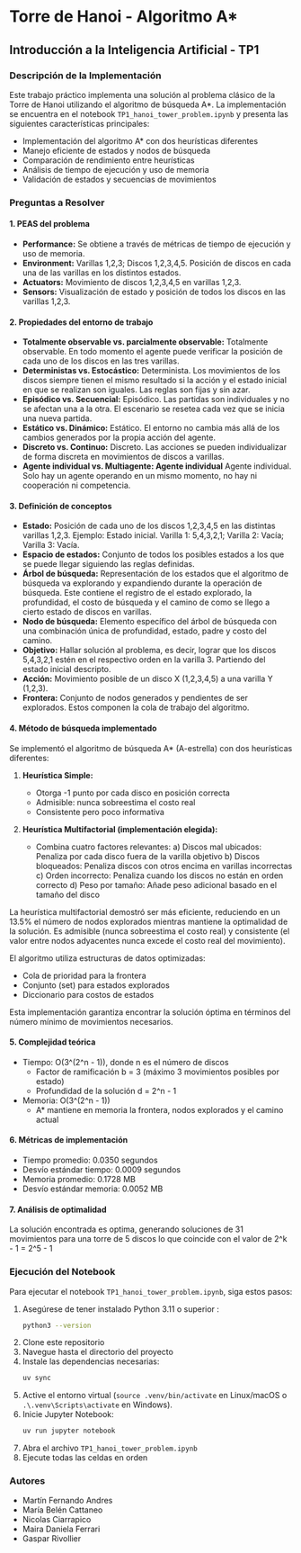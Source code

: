 # Torre de Hanoi - Algoritmo A*
## Introducción a la Inteligencia Artificial - TP1

### Descripción de la Implementación

Este trabajo práctico implementa una solución al problema clásico de la Torre de Hanoi utilizando el algoritmo de búsqueda A*. La implementación se encuentra en el notebook `TP1_hanoi_tower_problem.ipynb` y presenta las siguientes características principales:

- Implementación del algoritmo A* con dos heurísticas diferentes
- Manejo eficiente de estados y nodos de búsqueda
- Comparación de rendimiento entre heurísticas
- Análisis de tiempo de ejecución y uso de memoria
- Validación de estados y secuencias de movimientos

### Preguntas a Resolver

#### 1. PEAS del problema
  - **Performance:** Se obtiene a través de métricas de tiempo de ejecución y uso de memoria.
  - **Environment:** Varillas 1,2,3; Discos 1,2,3,4,5. Posición de discos en cada una de las varillas en los distintos estados. 
  - **Actuators:** Movimiento de discos 1,2,3,4,5 en varillas 1,2,3. 
  - **Sensors:** Visualización de estado y posición de todos los discos en las varillas 1,2,3.

#### 2. Propiedades del entorno de trabajo
  - **Totalmente observable vs. parcialmente observable:** Totalmente observable. En todo momento el agente puede verificar la posición de cada uno de los discos en las tres varillas. 
  - **Deterministas vs. Estocástico:** Determinista. Los movimientos de los discos siempre tienen el mismo resultado si la acción y el estado inicial en que se realizan son iguales. Las reglas son fijas y sin azar. 
  - **Episódico vs. Secuencial:** Episódico. Las partidas son individuales y no se afectan una a la otra. El escenario se resetea cada vez que se inicia una nueva partida. 
  - **Estático vs. Dinámico:** Estático. El entorno no cambia más allá de los cambios generados por la propia acción del agente. 
  - **Discreto vs. Continuo:** Discreto. Las acciones se pueden individualizar de forma discreta en movimientos de discos a varillas. 
  - **Agente individual vs. Multiagente: Agente individual** Agente individual. Solo hay un agente operando en un mismo momento, no hay ni cooperación ni competencia. <!-- me entro la duda si al hacer la comparación de las dos heurísticas no estamos haciendo multiagente. entiendo que no porque no se hacen en el mismo momento digamos. -->

#### 3. Definición de conceptos
  - **Estado:** Posición de cada uno de los discos 1,2,3,4,5 en las distintas varillas 1,2,3. 
      Ejemplo: Estado inicial. Varilla 1: 5,4,3,2,1; Varilla 2: Vacía; Varilla 3: Vacía. 
  - **Espacio de estados:** Conjunto de todos los posibles estados a los que se puede llegar siguiendo las reglas definidas. 
  - **Árbol de búsqueda:** Representación de los estados que el algoritmo de búsqueda va explorando y expandiendo durante la operación de búsqueda. Este contiene el registro de el estado explorado, la profundidad, el costo de búsqueda y el camino de como se llego a cierto estado de discos en varillas. 
  - **Nodo de búsqueda:** Elemento específico del árbol de búsqueda con una combinación única de profundidad, estado, padre y costo del camino.
  - **Objetivo:** Hallar solución al problema, es decir, lograr que los discos 5,4,3,2,1 estén en el respectivo orden en la varilla 3. Partiendo del estado inicial descripto. 
  - **Acción:** Movimiento posible de un disco X (1,2,3,4,5) a una varilla Y (1,2,3). 
  - **Frontera:** Conjunto de nodos generados y pendientes de ser explorados. Estos componen la cola de trabajo del algoritmo. 

#### 4. Método de búsqueda implementado
Se implementó el algoritmo de búsqueda A* (A-estrella) con dos heurísticas diferentes:

1. **Heurística Simple:**
   - Otorga -1 punto por cada disco en posición correcta
   - Admisible: nunca sobreestima el costo real
   - Consistente pero poco informativa

2. **Heurística Multifactorial (implementación elegida):**
   - Combina cuatro factores relevantes:
     a) Discos mal ubicados: Penaliza por cada disco fuera de la varilla objetivo
     b) Discos bloqueados: Penaliza discos con otros encima en varillas incorrectas
     c) Orden incorrecto: Penaliza cuando los discos no están en orden correcto
     d) Peso por tamaño: Añade peso adicional basado en el tamaño del disco

La heurística multifactorial demostró ser más eficiente, reduciendo en un 13.5% el número de nodos explorados mientras mantiene la optimalidad de la solución. Es admisible (nunca sobreestima el costo real) y consistente (el valor entre nodos adyacentes nunca excede el costo real del movimiento).

El algoritmo utiliza estructuras de datos optimizadas:
- Cola de prioridad para la frontera
- Conjunto (set) para estados explorados
- Diccionario para costos de estados

Esta implementación garantiza encontrar la solución óptima en términos del número mínimo de movimientos necesarios.

#### 5. Complejidad teórica
- Tiempo: O(3^(2^n - 1)), donde n es el número de discos
  - Factor de ramificación b = 3 (máximo 3 movimientos posibles por estado)
  - Profundidad de la solución d = 2^n - 1
- Memoria: O(3^(2^n - 1))
  - A* mantiene en memoria la frontera, nodos explorados y el camino actual

#### 6. Métricas de implementación
- Tiempo promedio: 0.0350 segundos
- Desvío estándar tiempo: 0.0009 segundos
- Memoria promedio: 0.1728 MB
- Desvío estándar memoria: 0.0052 MB

#### 7. Análisis de optimalidad
La solución encontrada es optima, generando soluciones de 31 movimientos para una torre de 5 discos lo que coincide con
el valor de 2^k - 1 = 2^5 - 1



### Ejecución del Notebook

Para ejecutar el notebook `TP1_hanoi_tower_problem.ipynb`, siga estos pasos:

1. Asegúrese de tener instalado Python 3.11 o superior :
    ```bash
    python3 --version
    ```
2. Clone este repositorio
3. Navegue hasta el directorio del proyecto
4. Instale las dependencias necesarias:
   ```bash
   uv sync
   ```
5. Active el entorno virtual (`source .venv/bin/activate` en Linux/macOS o `.\.venv\Scripts\activate` en Windows).
6. Inicie Jupyter Notebook:
   ```bash
   uv run jupyter notebook
   ```
7. Abra el archivo `TP1_hanoi_tower_problem.ipynb`
8. Ejecute todas las celdas en orden

### Autores
- Martín Fernando Andres
- María Belén Cattaneo
- Nicolas Ciarrapico
- Maira Daniela Ferrari
- Gaspar Rivollier 

<!-- revisemos por las dudas que los saque del usuario del user de github. @gasparrivollier  -->